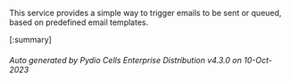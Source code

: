 






This service provides a simple way to trigger emails to be sent or queued, based on predefined email templates.

[:summary]

###### Auto generated by Pydio Cells Enterprise Distribution v4.3.0 on 10-Oct-2023
